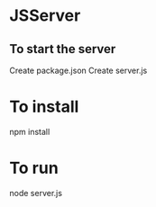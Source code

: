 # JSServer

## To start the server 
Create package.json
Create server.js

# To install 

npm install

# To run

node server.js